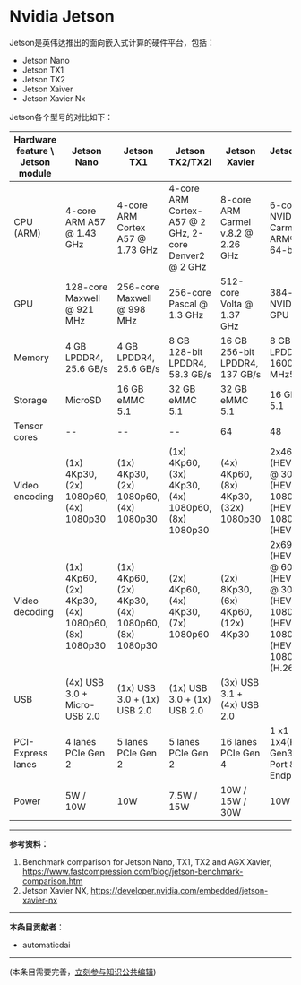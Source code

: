 # Nvidia Jetson

Jetson是英伟达推出的面向嵌入式计算的硬件平台，包括：

- Jetson Nano
- Jetson TX1
- Jetson TX2
- Jetson Xaiver
- Jetson Xavier Nx



Jetson各个型号的对比如下：

| Hardware feature \ Jetson module | Jetson Nano                                        | Jetson TX1                                         | Jetson TX2/TX2i                                       | Jetson Xavier                         | Jetson Xavier Nx                                             |
| -------------------------------- | -------------------------------------------------- | -------------------------------------------------- | ----------------------------------------------------- | ------------------------------------- | ------------------------------------------------------------ |
| CPU (ARM)                        | 4-core ARM A57 @ 1.43 GHz                          | 4-core ARM Cortex A57 @ 1.73 GHz                   | 4-core ARM Cortex-A57 @ 2 GHz, 2-core Denver2 @ 2 GHz | 8-core ARM Carmel v.8.2 @ 2.26 GHz    | 6-core NVIDIA Carmel ARM®v8.2 64-bit CPU                     |
| GPU                              | 128-core Maxwell @ 921 MHz                         | 256-core Maxwell @ 998 MHz                         | 256-core Pascal @ 1.3 GHz                             | 512-core Volta @ 1.37 GHz             | 384-core NVIDIA Volta™ GPU                                   |
| Memory                           | 4 GB LPDDR4, 25.6 GB/s                             | 4 GB LPDDR4, 25.6 GB/s                             | 8 GB 128-bit LPDDR4, 58.3 GB/s                        | 16 GB 256-bit LPDDR4, 137 GB/s        | 8 GB 128-bit LPDDR4x @ 1600 MHz51.2GB/s                      |
| Storage                          | MicroSD                                            | 16 GB eMMC 5.1                                     | 32 GB eMMC 5.1                                        | 32 GB eMMC 5.1                        | 16 GB eMMC 5.1                                               |
| Tensor cores                     | --                                                 | --                                                 | --                                                    | 64                                    | 48                                                           |
| Video encoding                   | (1x) 4Kp30, (2x) 1080p60, (4x) 1080p30             | (1x) 4Kp30, (2x) 1080p60, (4x) 1080p30             | (1x) 4Kp60, (3x) 4Kp30, (4x) 1080p60, (8x) 1080p30    | (4x) 4Kp60, (8x) 4Kp30, (32x) 1080p30 | 2x464MP/sec (HEVC)2x 4K @ 30 (HEVC)6x 1080p @ 60 (HEVC)14x 1080p @ 30 (HEVC) |
| Video decoding                   | (1x) 4Kp60, (2x) 4Kp30, (4x) 1080p60, (8x) 1080p30 | (1x) 4Kp60, (2x) 4Kp30, (4x) 1080p60, (8x) 1080p30 | (2x) 4Kp60, (4x) 4Kp30, (7x) 1080p60                  | (2x) 8Kp30, (6x) 4Kp60, (12x) 4Kp30   | 2x690MP/sec (HEVC)2x 4K @ 60 (HEVC)4x 4K @ 30 (HEVC)12x 1080p @ 60 (HEVC)32x 1080p @ 30 (HEVC)16x 1080p @ 30 (H.264) |
| USB                              | (4x) USB 3.0 + Micro-USB 2.0                       | (1x) USB 3.0 + (1x) USB 2.0                        | (1x) USB 3.0 + (1x) USB 2.0                           | (3x) USB 3.1 + (4x) USB 2.0           |                                                              |
| PCI-Express lanes                | 4 lanes PCIe Gen 2                                 | 5 lanes PCIe Gen 2                                 | 5 lanes PCIe Gen 2                                    | 16 lanes PCIe Gen 4                   | 1 x1 + 1x4(PCIe Gen3, Root Port & Endpoint)                  |
| Power                            | 5W / 10W                                           | 10W                                                | 7.5W / 15W                                            | 10W / 15W / 30W                       | 10W / 15W                                                    |




---

**参考资料：**

1. Benchmark comparison for Jetson Nano, TX1, TX2 and AGX Xavier, https://www.fastcompression.com/blog/jetson-benchmark-comparison.htm
2. Jetson Xavier NX, https://developer.nvidia.com/embedded/jetson-xavier-nx

---

**本条目贡献者**：

- automaticdai

---

(本条目需要完善，[立刻参与知识公共编辑](/contribute/))